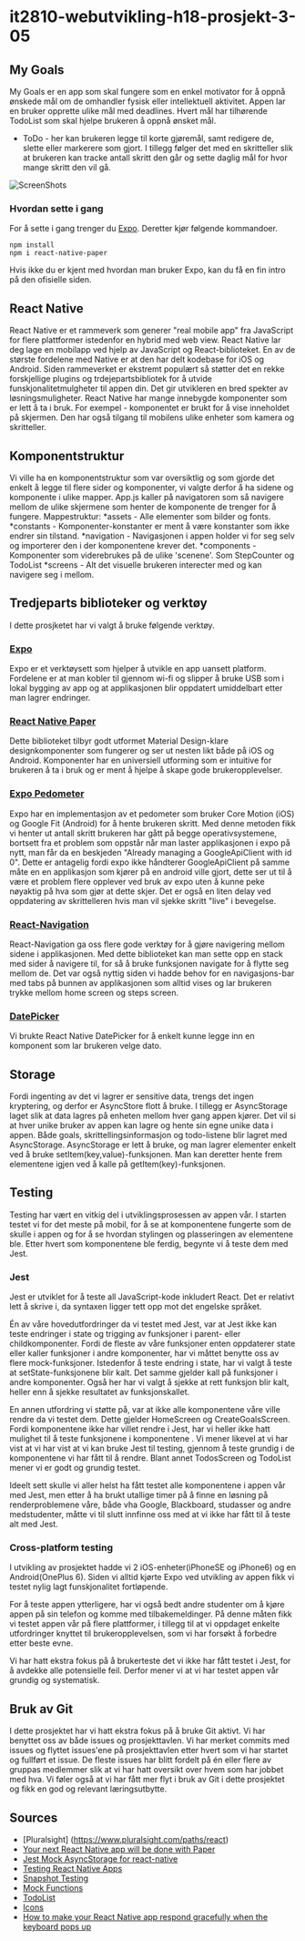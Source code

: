 # it2810-webutvikling-h18-prosjekt-3-05

## My Goals
My Goals er en app som skal fungere som en enkel motivator for å oppnå ønskede mål om de omhandler fysisk eller intellektuell aktivitet. Appen lar en bruker opprette ulike mål med deadlines. Hvert mål har tilhørende TodoList som skal hjelpe brukeren å oppnå ønsket mål.
* ToDo - her kan brukeren legge til korte gjøremål, samt redigere de, slette eller markerere som gjort.
 I tillegg følger det med en skritteller slik at brukeren kan tracke antall skritt den går og sette daglig mål for hvor mange skritt den vil gå.

 ![ScreenShots](https://pp.userapi.com/c847218/v847218305/10e082/UWAf-27Fu9w.jpg)

### Hvordan sette i gang
For å sette i gang trenger du [Expo](https://expo.io/). Deretter kjør følgende kommandoer.
```
npm install
npm i react-native-paper
```
Hvis ikke du er kjent med hvordan man bruker Expo, kan du få en fin intro på den ofisielle siden.

## React Native
React Native er et rammeverk som generer "real mobile app" fra JavaScript for flere plattformer istedenfor en hybrid med web view. React Native lar deg lage en mobilapp ved hjelp av JavaScript og React-biblioteket. En av de største fordelene med Native er at den har delt kodebase for iOS og Android. Siden rammeverket er ekstremt populært så støtter det en rekke forskjellige plugins og trdejepartsbibliotek for å utvide funskjonalitetmulgheter til appen din. Det gir utvikleren en bred spekter av løsningsmuligheter.
React Native har mange innebygde komponenter som er lett å ta i bruk. For exempel <View>- komponentet er brukt for å vise inneholdet på skjermen. Den har også tilgang til mobilens ulike enheter som kamera og skritteller.

## Komponentstruktur
Vi ville ha en komponentstruktur som var oversiktlig og som gjorde det enkelt å legge til flere sider og komponenter, vi valgte derfor å ha sidene og komponente i ulike mapper. App.js kaller på navigatoren som så navigere mellom de ulike skjermene som henter de komponente de trenger for å fungere.
Mappestruktur:
*assets - Alle elementer som bilder og fonts.
*constants - Komponenter-konstanter er ment å være konstanter som ikke endrer sin tilstand.
*navigation - Navigasjonen i appen holder vi for seg selv og importerer den i der komponentene krever det.
*components - Komponenter som viderebrukes på de ulike 'scenene'. Som StepCounter og TodoList
*screens - Alt det visuelle brukeren interecter med og kan navigere seg i mellom.

## Tredjeparts biblioteker og verktøy
I dette prosjketet har vi valgt å bruke følgende verktøy.

### [Expo](https://expo.io/)
Expo er et verktøysett som hjelper å utvikle en app uansett platform. Fordelene er at man kobler til gjennom wi-fi og slipper å bruke USB som i lokal bygging av app og at applikasjonen blir oppdatert umiddelbart etter man lagrer endringer.

### [React Native Paper](https://callstack.github.io/react-native-paper/index.html)
Dette biblioteket tilbyr godt utformet Material Design-klare designkomponenter som fungerer og ser ut nesten likt både på iOS og Android. Komponenter har en universiell utforming som er intuitive for brukeren å ta i bruk og er ment å hjelpe å skape gode brukeropplevelser.  

### [Expo Pedometer](https://docs.expo.io/versions/latest/sdk/pedometer)
Expo har en implementasjon av et pedometer som bruker Core Motion (iOS) og Google Fit (Android) for å hente brukeren skritt. Med denne metoden fikk vi henter ut
antall skritt brukeren har gått på begge operativsystemene, bortsett fra et problem som oppstår når man laster applikasjonen i expo på nytt, man får da en
beskjeden "Already managing a GoogleApiClient with id 0". Dette er antagelig fordi expo ikke håndterer GoogleApiClient på samme måte en en applikasjon som kjører på
en android ville gjort, dette ser ut til å være et problem flere opplever ved bruk av expo uten å kunne peke nøyaktig på hva som gjør at dette skjer. Det er også en liten delay ved oppdatering av skrittelleren hvis man vil sjekke skritt "live" i bevegelse.

### [React-Navigation](https://reactnavigation.org/en/)
React-Navigation ga oss flere gode verktøy for å gjøre navigering mellom sidene i applikasjonen. Med dette biblioteket kan man sette opp en stack med sider å navigere
til, for så å bruke funksjonen navigate for å flytte seg mellom de. Det var også nyttig siden vi hadde behov for en navigasjons-bar med tabs på bunnen av applikasjonen som alltid vises og lar brukeren trykke mellom home screen og steps screen.

### [DatePicker](https://www.npmjs.com/package/react-native-datepicker)
Vi brukte React Native DatePicker for å enkelt kunne legge inn en komponent som lar brukeren velge dato.


## Storage
Fordi ingenting av det vi lagrer er sensitive data, trengs det ingen kryptering, og derfor er AsyncStore flott å bruke. I tillegg er AsyncStorage laget slik at data lagres på enheten mellom hver gang appen kjører. Det vil si at hver unike bruker av appen kan lagre og hente sin egne unike data i appen. Både goals, skrittellingsinformasjon og todo-listene blir lagret med AsyncStorage. AsyncStorage er lett å bruke, og man lagrer elementer enkelt ved å bruke setItem(key,value)-funksjonen. Man kan deretter hente frem elementene igjen ved å kalle på getItem(key)-funksjonen.

## Testing
Testing har vært en vitkig del i utviklingsprosessen av appen vår. I starten testet vi for det meste på mobil, for å se at komponentene fungerte som de skulle i appen og for å se hvordan stylingen og plasseringen av elementene ble. Etter hvert som komponentene ble ferdig, begynte vi å teste dem med Jest.

### Jest
Jest er utviklet for å teste all JavaScript-kode inkludert React. Det er relativt lett å skrive i, da syntaxen ligger tett opp mot det engelske språket.

Én av våre hovedutfordringer da vi testet med Jest, var at Jest ikke kan teste endringer i state og trigging av funksjoner i parent- eller childkomponenter. Fordi de fleste av våre funksjoner enten oppdaterer state eller kaller funksjoner i andre komponenter, har vi måttet benytte oss av flere mock-funksjoner. Istedenfor å teste endring i state, har vi valgt å teste at setState-funksjonene blir kalt. Det samme gjelder kall på funksjoner i andre komponenter. Også her har vi valgt å sjekke at rett funksjon blir kalt, heller enn å sjekke resultatet av funksjonskallet.

En annen utfordring vi støtte på, var at ikke alle komponentene våre ville rendre da vi testet dem. Dette gjelder HomeScreen og CreateGoalsScreen. Fordi komponentene ikke har villet rendre i Jest, har vi heller ikke hatt mulighet til å teste funksjonene i komponentene . Vi mener likevel at vi har vist at vi har vist at vi kan bruke Jest til testing, gjennom å teste grundig i de komponentene vi har fått til å rendre. Blant annet TodosScreen og TodoList mener vi er godt og grundig testet.

Ideelt sett skulle vi aller helst ha fått testet alle komponentene i appen vår med Jest, men etter å ha brukt utallige timer på å finne en løsning på renderproblemene våre, både vha Google, Blackboard, studasser og andre medstudenter, måtte vi til slutt innfinne oss med at vi ikke har fått til å teste alt med Jest.

### Cross-platform testing
I utvikling av prosjektet hadde vi 2 iOS-enheter(iPhoneSE og iPhone6) og en Android(OnePlus 6). Siden vi alltid kjørte Expo ved utvikling av appen fikk vi testet nylig lagt funskjonalitet fortløpende.

For å teste appen ytterligere, har vi også bedt andre studenter om å kjøre appen på sin telefon og komme med tilbakemeldinger. På denne måten fikk vi testet appen vår på flere plattformer, i tillegg til at vi oppdaget enkelte utfordringer knyttet til brukeropplevelsen, som vi har forsøkt å forbedre etter beste evne.

Vi har hatt ekstra fokus på å brukerteste det vi ikke har fått testet i Jest, for å avdekke alle potensielle feil. Derfor mener vi at vi har testet appen vår grundig og systematisk.

## Bruk av Git
I dette prosjektet har vi hatt ekstra fokus på å bruke Git aktivt. Vi har benyttet oss av både issues og prosjekttavlen. Vi har merket commits med issues og flyttet issues'ene på prosjekttavlen etter hvert som vi har startet og fullført et issue.
De fleste issues har blitt fordelt på én eller flere av gruppas medlemmer slik at vi har hatt oversikt over hvem som har jobbet med hva.
Vi føler også at vi har fått mer flyt i bruk av Git i dette prosjektet og fikk en god og relevant læringsutbytte.

## Sources
* [Pluralsight] (https://www.pluralsight.com/paths/react)
* [Your next React Native app will be done with Paper](https://blog.callstack.io/your-next-react-native-app-will-be-done-with-paper-40eebd88be98)
* [Jest Mock AsyncStorage for react-native](https://www.npmjs.com/package/mock-async-storage)
* [Testing React Native Apps](https://jestjs.io/docs/en/tutorial-react-native)
* [Snapshot Testing](https://jestjs.io/docs/en/snapshot-testing)
* [Mock Functions](https://jestjs.io/docs/en/mock-functions)
* [TodoList](https://blog.eduonix.com/mobile-programming/learn-build-react-native-todo-application-part-1/)
* [Icons](https://expo.github.io/vector-icons/)
* [How to make your React Native app respond gracefully when the keyboard pops up](https://medium.freecodecamp.org/how-to-make-your-react-native-app-respond-gracefully-when-the-keyboard-pops-up-7442c1535580)
